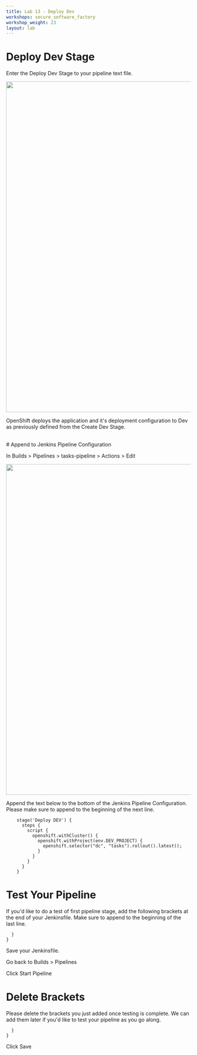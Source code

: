 ```yaml
---
title: Lab 13 - Deploy Dev
workshops: secure_software_factory
workshop_weight: 23
layout: lab
---
```


# Deploy Dev Stage

Enter the Deploy Dev Stage to your pipeline text file.  

<img src="../images/pipeline_deploy_dev.png" width="900" />

OpenShift deploys the application and it's deployment configuration to Dev as previously defined from the Create Dev Stage.

<br>
# Append to Jenkins Pipeline Configuration

In Builds > Pipelines > tasks-pipeline > Actions > Edit

<img src="../images/pipeline_actions_edit.png" width="900" />

Append the text below to the bottom of the Jenkins Pipeline Configuration.  Please make sure to append to the beginning of the next line.  


```
    stage('Deploy DEV') {
      steps {
        script {
          openshift.withCluster() {
            openshift.withProject(env.DEV_PROJECT) {
              openshift.selector("dc", "tasks").rollout().latest();
            }
          }
        }
      }
    }
```
# Test Your Pipeline
If you'd like to do a test of first pipeline stage, add the following brackets at the end of your Jenkinsfile. Make sure to append to the beginning of the last line.

```
  }
}
```

Save your Jenkinsfile.

Go back to Builds > Pipelines

Click Start Pipeline

# Delete Brackets
Please delete the brackets you just added once testing is complete. We can add them later if you'd like to test your pipeline as you go along.

```
  }
}
```
Click Save
